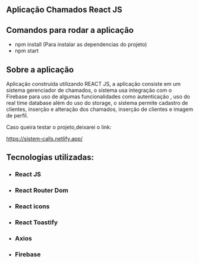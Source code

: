 ## Aplicação Chamados React JS



## Comandos para rodar a aplicação

- npm install (Para instalar as dependencias do projeto)
- npm start

## Sobre a aplicação

Aplicação construída utilizando REACT JS, a aplicação consiste em um sistema gerenciador de chamados, o sistema usa integração com o Firebase para uso de algumas funcionalidades como autenticação , uso do real time database além do uso do storage, o sistema permite cadastro de clientes, inserção e alteração dos chamados, inserção de clientes e imagem de perfil.

Caso queira testar o projeto,deixarei o link:

https://sistem-calls.netlify.app/

## Tecnologias utilizadas:

- ### React JS
- ### React Router Dom 
- ### React icons 
- ### React Toastify
- ### Axios
- ### Firebase

